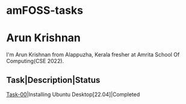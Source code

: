 # amFOSS-tasks

# Arun Krishnan

I'm Arun Krishnan from Alappuzha, Kerala fresher at Amrita School Of Computing(CSE 2022).

**Task**|**Description**|**Status**
------------------------------------
[Task-00](https://github.com/ArunKrishnan0x168/amfoss-tasks/tree/main/task-00)|Installing Ubuntu Desktop[22.04]|Completed